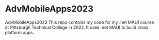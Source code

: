 # AdvMobileApps2023
AdvMobileApps2023
This repo contains my code for my .net MAUI course at Pittsburgh Technical College in 2023. It uses .net MAUI to build cross platform apps. 

